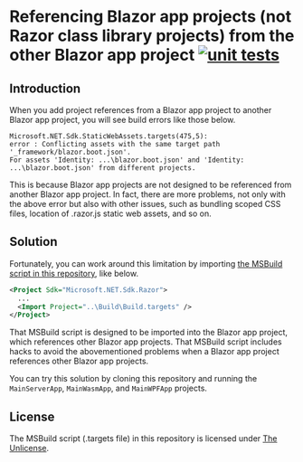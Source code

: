 # Referencing Blazor app projects (not Razor class library projects) from the other Blazor app project [![unit tests](https://github.com/sample-by-jsakamoto/Referencing-BlazorAppProjects-from-the-other-BlazorAppPproject/actions/workflows/unit-tests.yml/badge.svg)](https://github.com/sample-by-jsakamoto/Referencing-BlazorAppProjects-from-the-other-BlazorAppPproject/actions/workflows/unit-tests.yml)

## Introduction

When you add project references from a Blazor app project to another Blazor app project, you will see build errors like those below.

```
Microsoft.NET.Sdk.StaticWebAssets.targets(475,5):
error : Conflicting assets with the same target path '_framework/blazor.boot.json'.
For assets 'Identity: ...\blazor.boot.json' and 'Identity: ...\blazor.boot.json' from different projects.
```

This is because Blazor app projects are not designed to be referenced from another Blazor app project. In fact, there are more problems, not only with the above error but also with other issues, such as bundling scoped CSS files, location of .razor.js static web assets, and so on.

## Solution

Fortunately, you can work around this limitation by importing [the MSBuild script in this repository](Build/Build.targets), like below.

```xml
<Project Sdk="Microsoft.NET.Sdk.Razor">
  ...
  <Import Project="..\Build\Build.targets" />
</Project>
```

That MSBuild script is designed to be imported into the Blazor app project, which references other Blazor app projects. That MSBuild script includes hacks to avoid the abovementioned problems when a Blazor app project references other Blazor app projects.

You can try this solution by cloning this repository and running the `MainServerApp`, `MainWasmApp`, and `MainWPFApp` projects.

## License

The MSBuild script (.targets file) in this repository is licensed under [The Unlicense](LICENSE).
